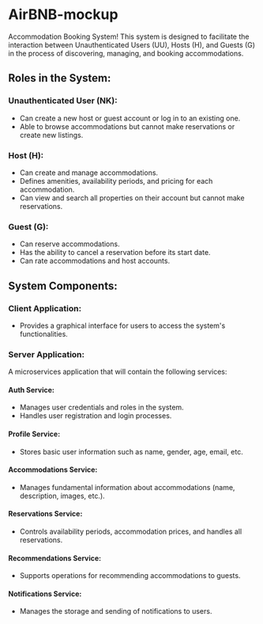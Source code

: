 # AirBNB-mockup

Accommodation Booking System! This system is designed to facilitate the interaction between Unauthenticated Users (UU), Hosts (H), and Guests (G) in the process of discovering, managing, and booking accommodations.

## Roles in the System:

### Unauthenticated User (NK):
- Can create a new host or guest account or log in to an existing one.
- Able to browse accommodations but cannot make reservations or create new listings.

### Host (H):
- Can create and manage accommodations.
- Defines amenities, availability periods, and pricing for each accommodation.
- Can view and search all properties on their account but cannot make reservations.

### Guest (G):
- Can reserve accommodations.
- Has the ability to cancel a reservation before its start date.
- Can rate accommodations and host accounts.

## System Components:

### Client Application:
- Provides a graphical interface for users to access the system's functionalities.

### Server Application:
A microservices application that will contain the following services:

#### Auth Service:
- Manages user credentials and roles in the system.
- Handles user registration and login processes.

#### Profile Service:
- Stores basic user information such as name, gender, age, email, etc.

#### Accommodations Service:
- Manages fundamental information about accommodations (name, description, images, etc.).

#### Reservations Service:
- Controls availability periods, accommodation prices, and handles all reservations.

#### Recommendations Service:
- Supports operations for recommending accommodations to guests.

#### Notifications Service:
- Manages the storage and sending of notifications to users.